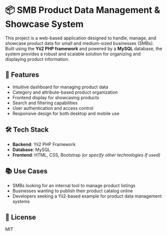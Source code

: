 # 📦 SMB Product Data Management & Showcase System

This project is a web-based application designed to handle, manage, and showcase product data for small and medium-sized businesses (SMBs). Built using the **Yii2 PHP framework** and powered by a **MySQL** database, the system provides a robust and scalable solution for organizing and displaying product information.

## 🔧 Features

- Intuitive dashboard for managing product data  
- Category and attribute-based product organization  
- Frontend display for showcasing products  
- Search and filtering capabilities  
- User authentication and access control  
- Responsive design for both desktop and mobile use  

## 🛠️ Tech Stack

- **Backend**: Yii2 PHP Framework  
- **Database**: MySQL  
- **Frontend**: HTML, CSS, Bootstrap *(or specify other technologies if used)*

## 📚 Use Cases

- SMBs looking for an internal tool to manage product listings  
- Businesses wanting to publish their product catalog online  
- Developers seeking a Yii2-based example for product data management systems  

## 📄 License

MIT
